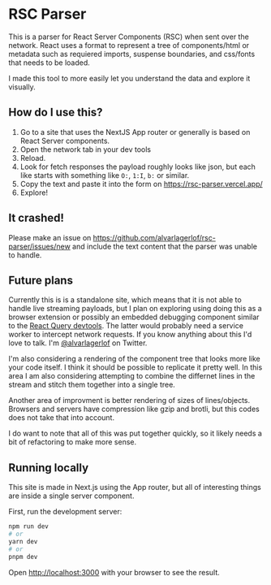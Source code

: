 # RSC Parser

This is a parser for React Server Components (RSC) when sent over the network. React uses a format to represent a tree of components/html or metadata such as requiered imports, suspense boundaries, and css/fonts that needs to be loaded. 

I made this tool to more easily let you understand the data and explore it visually.


## How do I use this?

1. Go to a site that uses the NextJS App router or generally is based on React Server components.
2. Open the network tab in your dev tools
3. Reload.
4. Look for fetch responses the payload roughly looks like json, but each like starts with something like `O:`, `1:I`, `b:` or similar.
5. Copy the text and paste it into the form on https://rsc-parser.vercel.app/
6. Explore!


## It crashed!
Please make an issue on https://github.com/alvarlagerlof/rsc-parser/issues/new and include the text content that the parser was unable to handle.


## Future plans

Currently this is is a standalone site, which means that it is not able to handle live streaming payloads, but I plan on exploring using doing this as a browser extension or possibly an embedded debugging component similar to the [React Query devtools](https://tanstack.com/query/v4/docs/react/devtools). The latter would probably need a service worker to intercept network requests. If you know anything about this I'd love to talk. I'm [@alvarlagerlof](https://twitter.com/alvarlagerlof) on Twitter.

I'm also considering a rendering of the component tree that looks more like your code itself. I think it should be possible to replicate it pretty well. In this area I am also considering attempting to combine the differnet lines in the stream and stitch them together into a single tree.

Another area of improvment is better rendering of sizes of lines/objects. Browsers and servers have compression like gzip and brotli, but this codes does not take that into account.

I do want to note that all of this was put together quickly, so it likely needs a bit of refactoring to make more sense.


## Running locally

This site is made in Next.js using the App router, but all of interesting things are inside a single server component. 

First, run the development server:

```bash
npm run dev
# or
yarn dev
# or
pnpm dev
```

Open [http://localhost:3000](http://localhost:3000) with your browser to see the result.


